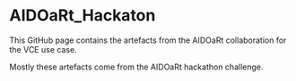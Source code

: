 # AIDOaRt_Hackaton

This GitHub page contains the artefacts from the AIDOaRt collaboration for the VCE use case.

Mostly these artefacts come from the AIDOaRt hackathon challenge.
